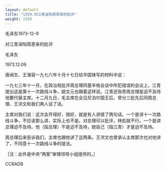 ```yaml
---
layout: default
title: "1359.对江青诬陷周恩来的批评"
weight: 1359
---
```


毛泽东1973-12-9

对江青诬陷周恩来的批评

毛泽东

1973.12.09

唐闻生、王海容一九七六年十月十七日给华国锋写的材料中说：

一九七三年十一月，在政治局批评周总理同基辛格会谈中所犯错误的会议上，江青提出这是第十一次路线斗争，姚文元也跟着这样说。江青还指责周总理是迫不及待地要代替主席。十二月九日，毛主席在会见尼泊尔国王后，曾分三批先后同周总理、王洪文和我们两人谈了话。

主席对我们说：这次会开得好，很好，就是有人讲错了两句话。一个是讲十一次路线斗争，不应该那么讲，实际上也不是。对总理可以批评，林彪就不行。一个是讲总理迫不及待。他（指总理）不是迫不及待，她自己（指江青）才是迫不及待。

周总理后来告诉我们，主席也跟他讲了这两条。王洪文也曾承认主席那次也对他讲了，不同意十一次路线斗争的提法。

［注：此件是中央“两案”审理领导小组提供的。］

CCRADB

